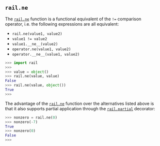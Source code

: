 ## `rail.ne`

The [`rail.ne`](#railne) function is a functional equivalent of the `!=` comparison operator, i.e. the following expressions are all equivalent:

- `rail.ne(value1, value2)`
- `value1 != value2`
- `value1.__ne__(value2)`
- `operator.ne(value1, value2)`
- `operator.__ne__(value1, value2)`

```python
>>> import rail
>>>
>>> value = object()
>>> rail.ne(value, value)
False
>>> rail.ne(value, object())
True
>>>
```

The advantage of the [`rail.ne`](#railne) function over the alternatives listed above is that it also supports partial application through the [`rail.partial`](./rail.partial.md#railpartial) decorator:

```python
>>> nonzero = rail.ne(0)
>>> nonzero(-7)
True
>>> nonzero(0)
False
>>>
```
